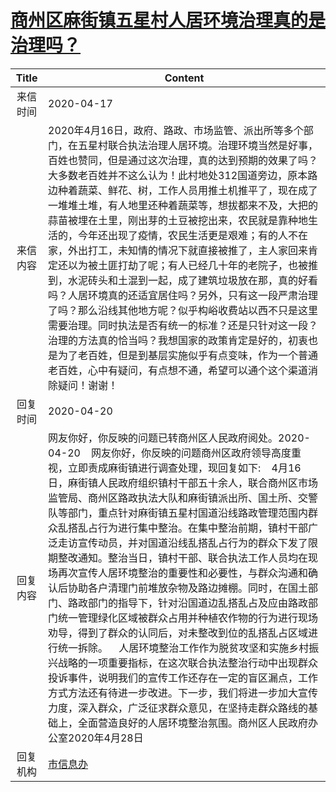 # <a href="http://www.shangluo.gov.cn/zmhd/ldxxxx.jsp?urltype=leadermail.LeaderMailContentUrl&wbtreeid=1112&leadermailid=5799">商州区麻街镇五星村人居环境治理真的是治理吗？</a>
|Title|Content|
|:---:|---|
|来信时间|2020-04-17|
|来信内容|2020年4月16日，政府、路政、市场监管、派出所等多个部门，在五星村联合执法治理人居环境。治理环境当然是好事，百姓也赞同，但是通过这次治理，真的达到预期的效果了吗？大多数老百姓并不这么认为！此村地处312国道旁边，原本路边种着蔬菜、鲜花、树，工作人员用推土机推平了，现在成了一堆堆土堆，有人地里还种着蔬菜等，想拔都来不及，大把的蒜苗被埋在土里，刚出芽的土豆被挖出来，农民就是靠种地生活的，今年还出现了疫情，农民生活更是艰难；有的人不在家，外出打工，未知情的情况下就直接被推了，主人家回来肯定还以为被土匪打劫了呢；有人已经几十年的老院子，也被推到，水泥砖头和土混到一起，成了建筑垃圾放在那，真的好看吗？人居环境真的还适宜居住吗？另外，只有这一段严肃治理了吗？那么沿线其他地方呢？似乎构峪收费站以西不只是这里需要治理。同时执法是否有统一的标准？还是只针对这一段？治理的方法真的恰当吗？我想国家的政策肯定是好的，初衷也是为了老百姓，但是到基层实施似乎有点变味，作为一个普通老百姓，心中有疑问，有点想不通，希望可以通个这个渠道消除疑问！谢谢！|
|回复时间|2020-04-20|
|回复内容|网友你好，你反映的问题已转商州区人民政府阅处。2020-04-20    网友你好，你反映的问题商州区政府领导高度重视，立即责成麻街镇进行调查处理，现回复如下:    4月16日，麻街镇人民政府组织镇村干部五十余人，联合商州区市场监管局、商州区路政执法大队和麻街镇派出所、国土所、交警队等部门，重点针对麻街镇五星村国道沿线路政管理范围内群众乱搭乱占行为进行集中整治。在集中整治前期，镇村干部广泛走访宣传动员，并对国道沿线乱搭乱占行为的群众下发了限期整改通知。整治当日，镇村干部、联合执法工作人员均在现场再次宣传人居环境整治的重要性和必要性，与群众沟通和确认后协助各户清理门前堆放杂物及路边摊棚。同时，在国土部门、路政部门的指导下，针对沿国道边乱搭乱占及应由路政部门统一管理绿化区域被群众占用并种植农作物的行为进行现场劝导，得到了群众的认同后，对未整改到位的乱搭乱占区域进行统一拆除。    人居环境整治工作作为脱贫攻坚和实施乡村振兴战略的一项重要指标，在这次联合执法整治行动中出现群众投诉事件，说明我们的宣传工作还存在一定的盲区漏点，工作方式方法还有待进一步改进。下一步，我们将进一步加大宣传力度，深入群众，广泛征求群众意见，在坚持走群众路线的基础上，全面营造良好的人居环境整治氛围。商州区人民政府办公室2020年4月28日|
|回复机构|<a href="../../categories/agencies/市信息办.md">市信息办</a>|